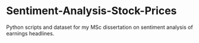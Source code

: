 # Sentiment-Analysis-Stock-Prices
Python scripts and dataset for my MSc dissertation on sentiment analysis of earnings headlines.
